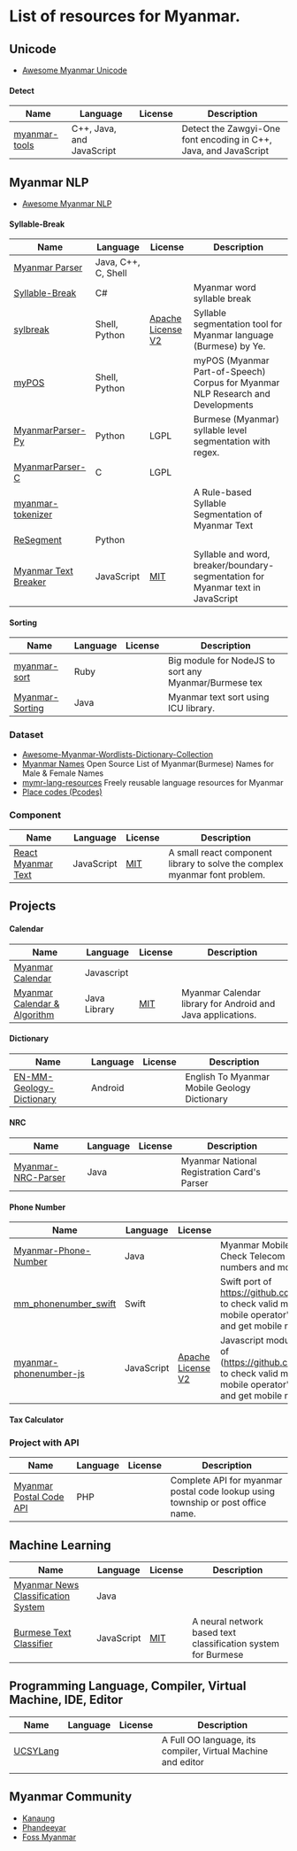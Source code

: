 # List of resources for Myanmar.

## Unicode

- [Awesome Myanmar Unicode](https://github.com/khzaw/awesome-myanmar-unicode)


#### Detect
| Name        | Language | License | Description  |
| ------------- |-------------|-------------|-------------|
|[myanmar-tools](https://github.com/googlei18n/myanmar-tools)|  C++, Java, and JavaScript  |    |   Detect the Zawgyi-One font encoding in C++, Java, and JavaScript |


## Myanmar NLP

- [Awesome Myanmar NLP](https://github.com/swanhtet1992/awesome-myanmar-nlp)


#### Syllable-Break

| Name        | Language | License | Description  |
| ------------- |-------------|-------------|-------------|
|  [Myanmar Parser](https://github.com/thanlwinsoft/MyanmarParser)  | Java, C++, C, Shell   |    |    |
|  [Syllable-Break](https://github.com/mcfnlp/Syllable-Break)  |    C#   |    |  Myanmar word syllable break  |
| [sylbreak](https://github.com/ye-kyaw-thu/sylbreak)   | Shell, Python   | [Apache License V2](https://www.apache.org/licenses/LICENSE-2.0)   |  Syllable segmentation tool for Myanmar language (Burmese) by Ye.  |
| [myPOS](https://github.com/ye-kyaw-thu/myPOS)   |  Shell, Python  |    | myPOS (Myanmar Part-of-Speech) Corpus for Myanmar NLP Research and Developments  |
|  [MyanmarParser-Py](https://github.com/thantthet/MyanmarParser-Py)  | Python   |  LGPL   |  Burmese (Myanmar) syllable level segmentation with regex.  |
|  [MyanmarParser-C](https://github.com/thantthet/MyanmarParser-C)  | C   |  LGPL   |    |
|  [myanmar-tokenizer](https://github.com/mutour/myanmar-tokenizer)  |    |    | A Rule-based Syllable Segmentation of Myanmar Text  |
|  [ReSegment](https://github.com/swanhtet1992/ReSegment)  | Python   |    |    |
|  [Myanmar Text Breaker](https://github.com/eimg/myanmar-text-breaker)  | JavaScript   | [MIT](https://opensource.org/licenses/MIT)    |  Syllable and word, breaker/boundary-segmentation for Myanmar text in JavaScript  |


#### Sorting
| Name        | Language | License | Description  |
| ------------- |-------------|-------------|-------------|
| [myanmar-sort](https://github.com/mapmeld/myanmar-sort)   | Ruby   |    | Big module for NodeJS to sort any Myanmar/Burmese tex   |
|  [Myanmar-Sorting](https://github.com/chanmratekoko/Myanmar-Sorting)  |  Java  |    |  Myanmar text sort using ICU library.  |



### Dataset
- [Awesome-Myanmar-Wordlists-Dictionary-Collection](https://github.com/chanmratekoko/Awesome-Myanmar-Wordlists-Dictionary-Collection)
- [Myanmar Names](https://github.com/L16H7/Myanmar_Names)   Open Source List of Myanmar(Burmese) Names for Male & Female Names  
- [mymr-lang-resources](https://github.com/trhura/mymr-lang-resources) Freely reusable language resources for Myanmar
- [Place codes (Pcodes)](http://themimu.info/place-codes)



### Component
| Name        | Language | License | Description  |
| ------------- |-------------|-------------|-------------|
|  [React Myanmar Text](https://github.com/lwinkyawmyat/react-mm-text)  |  JavaScript  |   [MIT](https://opensource.org/licenses/MIT)  |  A small react component library to solve the complex myanmar font problem.  |



## Projects

#### Calendar

| Name        | Language | License | Description  |
| ------------- |-------------|-------------|-------------|
| [Myanmar Calendar](https://github.com/yan9a/mcal)| Javascript |    |    |
| [Myanmar Calendar & Algorithm](https://github.com/chanmratekoko/mmcalendar)| Java Library|  [MIT](https://opensource.org/licenses/MIT)  | Myanmar Calendar library for Android and Java applications.  |


#### Dictionary

| Name        | Language | License | Description  |
| ------------- |-------------|-------------|-------------|
|  [EN-MM-Geology-Dictionary](https://github.com/winhtaikaung/EN-MM-Geology-Dictionary)  |  Android  |    | English To Myanmar Mobile Geology Dictionary   |


#### NRC

| Name        | Language | License | Description  |
| ------------- |-------------|-------------|-------------|
| [Myanmar-NRC-Parser](https://github.com/chanmratekoko/Myanmar-NRC-Parser)|  Java  |    |  Myanmar National Registration Card's Parser  |


#### Phone Number
| Name        | Language | License | Description  |
| ------------- |-------------|-------------|-------------|
| [Myanmar-Phone-Number](https://github.com/chanmratekoko/Myanmar-Phone-Number) |  Java  |    |  Myanmar Mobile Phone Numbers Validator Check Telecom Operator's name Sanitize mobile numbers and mobile network types.  |
| [mm_phonenumber_swift](https://github.com/wailynn-wlz/mm_phonenumber_swift)   |  Swift   |    | Swift port of https://github.com/Melomap/mm_phonenumber to check valid myanmar mobile numbers, get mobile operator's name, sanitize mobile numbers and get mobile network types.   |
| [myanmar-phonenumber-js](https://github.com/kaungmyatlwin/myanmar-phonenumber-js)   |  JavaScript   | [Apache License V2](https://www.apache.org/licenses/LICENSE-2.0)    | Javascript module port (for browsers and node) of (https://github.com/Melomap/mm_phonenumber) to check valid myanmar mobile numbers, get mobile operator's name, sanitize mobile numbers and get mobile network types.   |


#### Tax Calculator


### Project with API
| Name        | Language | License | Description  |
| ------------- |-------------|-------------|-------------|
|  [Myanmar Postal Code API](https://github.com/herzcthu/mypostalcode)  | PHP  |    |  Complete API for myanmar postal code lookup using township or post office name.  |


## Machine Learning
| Name        | Language | License | Description  |
| ------------- |-------------|-------------|-------------|
|  [Myanmar News Classification System](https://github.com/ayehninnkhine/MyanmarNewsClassificationSystem)  | Java |    |    |
|  [Burmese Text Classifier](https://github.com/eimg/burmese-text-classifier)  | JavaScript   | [MIT](https://opensource.org/licenses/MIT)   |  A neural network based text classification system for Burmese  |


## Programming Language, Compiler, Virtual Machine, IDE, Editor

| Name        | Language | License | Description  |
| ------------- |-------------|-------------|-------------|
|  [UCSYLang](https://github.com/mrthetkhine/UCSYLang)  |    |    | A Full OO language, its compiler, Virtual Machine and editor   |
|    |    |    |    |


## Myanmar Community

- [Kanaung](https://github.com/kanaung)
- [Phandeeyar](https://github.com/phandeeyar)
- [Foss Myanmar](https://github.com/fossmyanmar)
